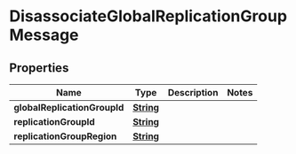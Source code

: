 

# DisassociateGlobalReplicationGroupMessage


## Properties

| Name | Type | Description | Notes |
|------------ | ------------- | ------------- | -------------|
|**globalReplicationGroupId** | [**String**](String.md) |  |  |
|**replicationGroupId** | [**String**](String.md) |  |  |
|**replicationGroupRegion** | [**String**](String.md) |  |  |



